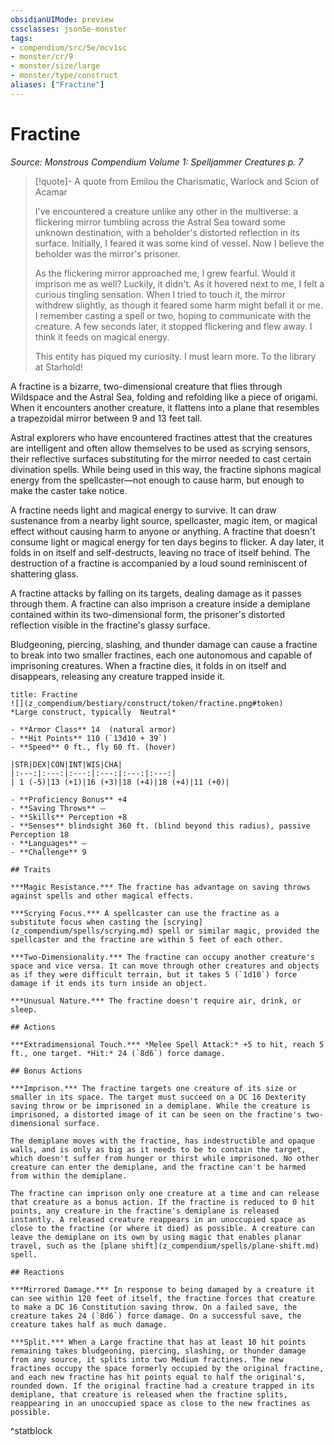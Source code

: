```yaml
---
obsidianUIMode: preview
cssclasses: json5e-monster
tags:
- compendium/src/5e/mcv1sc
- monster/cr/9
- monster/size/large
- monster/type/construct
aliases: ["Fractine"]
---
```

# Fractine
*Source: Monstrous Compendium Volume 1: Spelljammer Creatures p. 7*  

> [!quote]- A quote from Emilou the Charismatic, Warlock and Scion of Acamar  
> 
> I've encountered a creature unlike any other in the multiverse: a flickering mirror tumbling across the Astral Sea toward some unknown destination, with a beholder's distorted reflection in its surface. Initially, I feared it was some kind of vessel. Now I believe the beholder was the mirror's prisoner.
> 
> As the flickering mirror approached me, I grew fearful. Would it imprison me as well? Luckily, it didn't. As it hovered next to me, I felt a curious tingling sensation. When I tried to touch it, the mirror withdrew slightly, as though it feared some harm might befall it or me. I remember casting a spell or two, hoping to communicate with the creature. A few seconds later, it stopped flickering and flew away. I think it feeds on magical energy.
> 
> This entity has piqued my curiosity. I must learn more. To the library at Starhold!

A fractine is a bizarre, two-dimensional creature that flies through Wildspace and the Astral Sea, folding and refolding like a piece of origami. When it encounters another creature, it flattens into a plane that resembles a trapezoidal mirror between 9 and 13 feet tall.

Astral explorers who have encountered fractines attest that the creatures are intelligent and often allow themselves to be used as scrying sensors, their reflective surfaces substituting for the mirror needed to cast certain divination spells. While being used in this way, the fractine siphons magical energy from the spellcaster—not enough to cause harm, but enough to make the caster take notice.

A fractine needs light and magical energy to survive. It can draw sustenance from a nearby light source, spellcaster, magic item, or magical effect without causing harm to anyone or anything. A fractine that doesn't consume light or magical energy for ten days begins to flicker. A day later, it folds in on itself and self-destructs, leaving no trace of itself behind. The destruction of a fractine is accompanied by a loud sound reminiscent of shattering glass.

A fractine attacks by falling on its targets, dealing damage as it passes through them. A fractine can also imprison a creature inside a demiplane contained within its two-dimensional form, the prisoner's distorted reflection visible in the fractine's glassy surface.

Bludgeoning, piercing, slashing, and thunder damage can cause a fractine to break into two smaller fractines, each one autonomous and capable of imprisoning creatures. When a fractine dies, it folds in on itself and disappears, releasing any creature trapped inside it.

```ad-statblock
title: Fractine
![](z_compendium/bestiary/construct/token/fractine.png#token)
*Large construct, typically  Neutral*

- **Armor Class** 14  (natural armor)
- **Hit Points** 110 (`13d10 + 39`)
- **Speed** 0 ft., fly 60 ft. (hover)

|STR|DEX|CON|INT|WIS|CHA|
|:---:|:---:|:---:|:---:|:---:|:---:|
| 1 (-5)|13 (+1)|16 (+3)|18 (+4)|18 (+4)|11 (+0)|

- **Proficiency Bonus** +4
- **Saving Throws** ⏤
- **Skills** Perception +8
- **Senses** blindsight 360 ft. (blind beyond this radius), passive Perception 18
- **Languages** —
- **Challenge** 9

## Traits

***Magic Resistance.*** The fractine has advantage on saving throws against spells and other magical effects.

***Scrying Focus.*** A spellcaster can use the fractine as a substitute focus when casting the [scrying](z_compendium/spells/scrying.md) spell or similar magic, provided the spellcaster and the fractine are within 5 feet of each other.

***Two-Dimensionality.*** The fractine can occupy another creature's space and vice versa. It can move through other creatures and objects as if they were difficult terrain, but it takes 5 (`1d10`) force damage if it ends its turn inside an object.

***Unusual Nature.*** The fractine doesn't require air, drink, or sleep.

## Actions

***Extradimensional Touch.*** *Melee Spell Attack:* +5 to hit, reach 5 ft., one target. *Hit:* 24 (`8d6`) force damage.

## Bonus Actions

***Imprison.*** The fractine targets one creature of its size or smaller in its space. The target must succeed on a DC 16 Dexterity saving throw or be imprisoned in a demiplane. While the creature is imprisoned, a distorted image of it can be seen on the fractine's two-dimensional surface.

The demiplane moves with the fractine, has indestructible and opaque walls, and is only as big as it needs to be to contain the target, which doesn't suffer from hunger or thirst while imprisoned. No other creature can enter the demiplane, and the fractine can't be harmed from within the demiplane.

The fractine can imprison only one creature at a time and can release that creature as a bonus action. If the fractine is reduced to 0 hit points, any creature in the fractine's demiplane is released instantly. A released creature reappears in an unoccupied space as close to the fractine (or where it died) as possible. A creature can leave the demiplane on its own by using magic that enables planar travel, such as the [plane shift](z_compendium/spells/plane-shift.md) spell.

## Reactions

***Mirrored Damage.*** In response to being damaged by a creature it can see within 120 feet of itself, the fractine forces that creature to make a DC 16 Constitution saving throw. On a failed save, the creature takes 24 (`8d6`) force damage. On a successful save, the creature takes half as much damage.

***Split.*** When a Large fractine that has at least 10 hit points remaining takes bludgeoning, piercing, slashing, or thunder damage from any source, it splits into two Medium fractines. The new fractines occupy the space formerly occupied by the original fractine, and each new fractine has hit points equal to half the original's, rounded down. If the original fractine had a creature trapped in its demiplane, that creature is released when the fractine splits, reappearing in an unoccupied space as close to the new fractines as possible.
```
^statblock